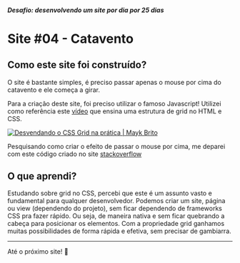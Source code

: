 ##### Desafio: desenvolvendo um site por dia por 25 dias

# Site #04 - Catavento

## Como este site foi construído?

O site é bastante simples, é preciso passar apenas o mouse por cima do catavento e ele começa a girar.

Para a criação deste site, foi preciso utilizar o famoso Javascript! Utilizei como referência este [vídeo](https://www.youtube.com/watch?v=HN1UjzRSdBk) que ensina uma estrutura de grid no HTML e CSS.

[![Desvendando o CSS Grid na prática | Mayk Brito](https://i.imgur.com/15OJJTH.png)](https://www.youtube.com/watch?v=HN1UjzRSdBk)

Pesquisando como criar o efeito de passar o mouse por cima, me deparei com este código criado no site [stackoverflow](https://stackoverflow.com/questions/5818003/stop-a-gif-animation-onload-on-mouseover-start-the-activation)

## O que aprendi?

Estudando sobre grid no CSS, percebi que este é um assunto vasto e fundamental para qualquer desenvolvedor. Podemos criar um site, página ou view (dependendo do projeto), sem ficar dependendo de frameworks CSS pra fazer rápido. Ou seja, de maneira nativa e sem ficar quebrando a cabeça para posicionar os elementos. Com a propriedade grid ganhamos muitas possibilidades de forma rápida e efetiva, sem precisar de gambiarra.

---

Até o próximo site! 💜
